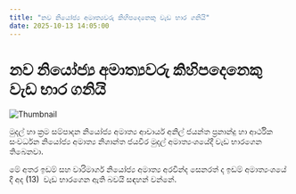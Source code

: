 ```yaml
---
title: "නව නියෝජ්‍ය අමාත්‍යවරු කිහිපදෙනෙකු වැඩ භාර ගනියි"
date: 2025-10-13 14:05:00
---
```


# නව නියෝජ්‍ය අමාත්‍යවරු කිහිපදෙනෙකු වැඩ භාර ගනියි

![Thumbnail](https://helakuru.sgp1.cdn.digitaloceanspaces.com/esana/images/lib/huiid.jpg)

මුදල් හා ක්‍රම සම්පාදන නියෝජ්‍ය අමාත්‍ය ආචාර්ය අනිල් ජයන්ත ප්‍රනාන්දු හා ආර්ථික සංවර්ධන නියෝජ්‍ය අමාත්‍ය නිශාන්ත ජයවීර මුදල් අමාත්‍යංශයේදී වැඩ භාරගෙන තිබෙනවා.

මේ අතර ඉඩම් සහ වාරිමාර්ග නියෝජ්‍ය අමාත්‍ය අරවින්ද සෙනරත් ද ඉඩම් අමාත්‍යංශයේ දී අද (13)  වැඩ භාරගෙන ඇති බවයි සඳහන් වන්නේ.


